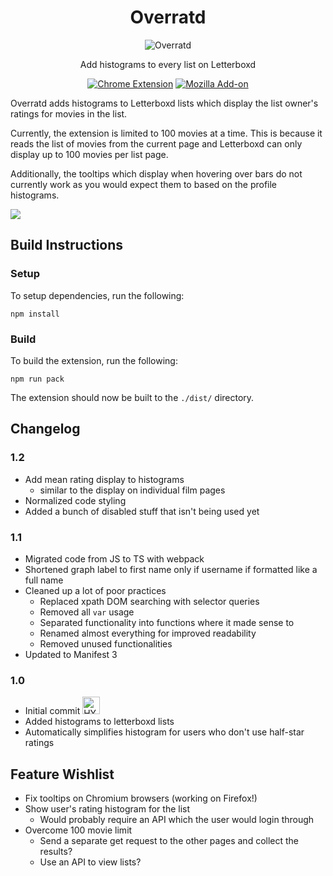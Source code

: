 <center>

  # Overratd

  ![Overratd](https://github.com/garretlowe/overratd/blob/main/src/images/overratd128.png?raw=true)

  Add histograms to every list on Letterboxd

  [![Chrome Extension](https://img.shields.io/chrome-web-store/users/lllkjhpcabokchmdinbmhgmnnkgoehhf?logo=chromewebstore)](https://chromewebstore.google.com/detail/overratd/lllkjhpcabokchmdinbmhgmnnkgoehhf)
  [![Mozilla Add-on](https://img.shields.io/amo/users/overratd?logo=firefoxbrowser)](https://addons.mozilla.org/firefox/addon/overratd/)

</center>


Overratd adds histograms to Letterboxd lists which display the list owner's ratings for movies in the list.

Currently, the extension is limited to 100 movies at a time. This is because it reads the list of movies from the current page and Letterboxd can only display up to 100 movies per list page.

Additionally, the tooltips which display when hovering over bars do not currently work as you would expect them to based on the profile histograms.

<img src="https://github.com/garretlowe/overratd/blob/main/resources/sample1.png?raw=true">

## Build Instructions

### Setup

To setup dependencies, run the following:

```
npm install
```

### Build

To build the extension, run the following:

```
npm run pack
```

The extension should now be built to the `./dist/` directory.

## Changelog

### 1.2

* Add mean rating display to histograms
  * similar to the display on individual film pages
* Normalized code styling
* Added a bunch of disabled stuff that isn't being used yet

### 1.1

* Migrated code from JS to TS with webpack
* Shortened graph label to first name only if username if formatted like a full name
* Cleaned up a lot of poor practices
  * Replaced xpath DOM searching with selector queries
  * Removed all `var` usage
  * Separated functionality into functions where it made sense to
  * Renamed almost everything for improved readability
  * Removed unused functionalities
* Updated to Manifest 3

### 1.0

* Initial commit <img width="28" alt="HYPERS" src="https://cdn.betterttv.net/emote/5980af4e3a1ac5330e89dc76/1x">
* Added histograms to letterboxd lists
* Automatically simplifies histogram for users who don't use half-star ratings

## Feature Wishlist

* Fix tooltips on Chromium browsers (working on Firefox!)
* Show user's rating histogram for the list
  * Would probably require an API which the user would login through
* Overcome 100 movie limit
  * Send a separate get request to the other pages and collect the results?
  * Use an API to view lists?

